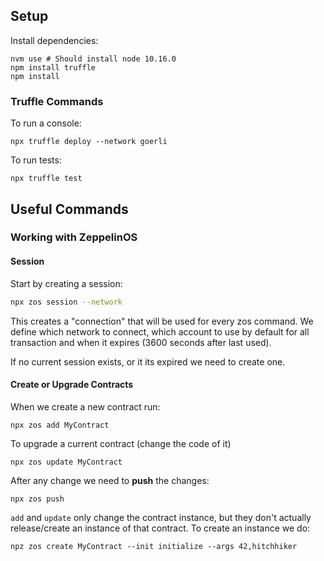 ## Setup

Install dependencies:
    
    nvm use # Should install node 10.16.0
    npm install truffle
    npm install


### Truffle Commands

To run a console:

    npx truffle deploy --network goerli

To run tests:

    npx truffle test

## Useful Commands

### Working with ZeppelinOS

#### Session

Start by creating a session:

```bash
npx zos session --network 
```

This creates a "connection" that will be used for every zos command. We define which network to connect, which account to use by default
for all transaction and when it expires (3600 seconds after last used).

If no current session exists, or it its expired we need to create one.

#### Create or Upgrade Contracts

When we create a new contract run:

    npx zos add MyContract

To upgrade a current contract (change the code of it)

    npx zos update MyContract

After any change we need to **push** the changes:

    npx zos push

`add` and `update` only change the contract instance, but they don't actually release/create an instance of that contract.
To create an instance we do:

    npz zos create MyContract --init initialize --args 42,hitchhiker

 
